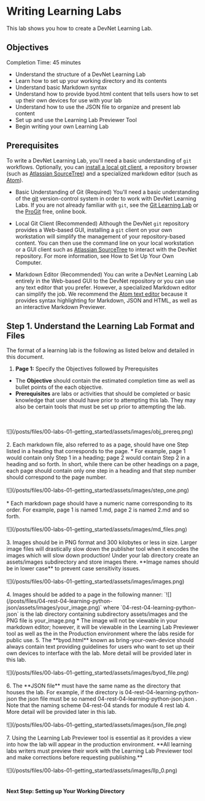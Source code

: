 # Writing Learning Labs

This lab shows you how to create a DevNet Learning Lab.

## Objectives ##

Completion Time: 45 minutes

* Understand the structure of a DevNet Learning Lab
* Learn how to set up your working directory and its contents
* Understand basic Markdown syntax
* Understand how to provide byod.html content that tells users how to set up their own devices for use with your lab
* Understand how to use the JSON file to organize and present lab content
* Set up and use the Learning Lab Previewer Tool
* Begin writing your own Learning Lab


## Prerequisites

To write a DevNet Learning Lab, you'll need a basic understanding of `git` workflows. Optionally, you can [install a local git client](https://git-scm.com/book/en/v2/Getting-Started-Installing-Git), a repository browser (such as [Atlassian SourceTree](https://www.sourcetreeapp.com)) and a specialized markdown editor (such as [Atom](https://atom.io/)).

* Basic Understanding of Git (Required)
You'll need a basic understanding of the [git](https://git-scm.com/) version-control system in order to work with DevNet Learning Labs. If you are not already familiar with `git`, see the [Git Learning Lab](https://learninglabs.cisco.com/lab/git-intro/step/1) or the [ProGit](https://progit.org/) free, online book.

* Local Git Client (Recommended)
Although the DevNet `git` repository provides a Web-based GUI, installing a `git` client on your own workstation will simplify the management of your repository-based content. You can then use the command line on your local workstation or a GUI client such as [Atlassian SourceTree](https://www.sourcetreeapp.com) to interact with the DevNet repository. For more information, see How to Set Up Your Own Computer.

* Markdown Editor (Recommended)
You can write a DevNet Learning Lab entirely in the Web-based GUI to the DevNet repository or you can use any text editor that you prefer. However, a specialized Markdown editor can simplify the job. We recommend the [Atom text editor](https://atom.io/) because it provides syntax highlighting for Markdown, JSON and HTML, as well as an interactive Markdown Previewer.
<!--
It's a good idea to associate your markdown files such as 1.md with your markdown editor to make file access easier.
-->



## Step 1. Understand the Learning Lab Format and Files
The format of a learning lab is the following as listed below and detailed in this document.

1. **Page 1:** Specify the Objectives followed by Prerequisites
  *  The **Objective** should contain the estimated completion time as well as bullet points of the each objective.
  * **Prerequisites** are labs or activities that should be completed or basic knowledge that user should have prior to attempting this lab.  They may also be certain tools that must be set up prior to attempting the lab.
  <br/>
  <br/>
  ![](/posts/files/00-labs-01-getting_started/assets/images/obj_prereq.png)
  <br/>
  <br/>
2. Each markdown file, also referred to as a page, should have one Step listed in a heading that corresponds to the page.  
  * For example, page 1 would contain only Step 1 in a heading; page 2 would contain Step 2 in a heading and so forth.  In short, while there can be other headings on a page, each page should contain only one step in a heading and that step number should correspond to the page number.
  <br/>
  <br/>
  ![](/posts/files/00-labs-01-getting_started/assets/images/step_one.png)
  <br/>
  <br/>
  *  Each markdown page should have a numeric name corresponding to its order.  For example, page 1 is named 1.md, page 2 is named 2.md and so forth.
  <br/>
  <br/>
  ![](/posts/files/00-labs-01-getting_started/assets/images/md_files.png)
  <br/>
  <br/>  
3. Images should be in PNG format and 300 kilobytes or less in size.  Larger image files will drastically slow down the publisher tool when it encodes the images which will slow down production! Under your lab directory create an assets/images subdirectory and store images there. **Image names should be in lower case** to prevent case sensitivity issues.<br/><br/>
![](/posts/files/00-labs-01-getting_started/assets/images/images.png)
<br/>
<br/>  
4. Images should be added to a page in the following manner: `![](/posts/files/04-rest-04-learning-python-json/assets/images/your_image.png)` where `04-rest-04-learning-python-json` is the lab directory containing subdirectory assets/images and the PNG file is your_image.png
  * The image will not be viewable in your markdown editor; however, it will be viewable in the Learning Lab Previewer tool as well as the in the Production environment where the labs reside for public use.
5.  The **byod.html** known as bring-your-own-device should always contain text providing guidelines for users who want to set up their own devices to interface with the lab.  More detail will be provided later in this lab.<br/><br/>
![](/posts/files/00-labs-01-getting_started/assets/images/byod_file.png)
<br/>
<br/>  
6. The **JSON file** must have the same name as the directory that houses the lab.  For example, if the directory is 04-rest-04-learning-python-json the json file must be so named 04-rest-04-learning-python-json.json .  Note that the naming scheme 04-rest-04 stands for module 4 rest lab 4. More detail will be provided later in this lab.<br/><br/>
![](/posts/files/00-labs-01-getting_started/assets/images/json_file.png)
<br/>
<br/>  
7. Using the Learning Lab Previewer tool is essential as it provides a view into how the lab will appear in the production environment.  **All learning labs writers must preview their work with the Learning Lab Previewer tool and make corrections before requesting publishing.**<br/><br/>
![](/posts/files/00-labs-01-getting_started/assets/images/llp_0.png)
<br/>
<br/>  


#### Next Step: Setting up Your Working Directory
